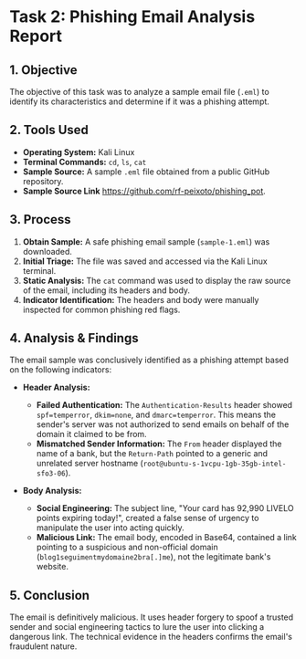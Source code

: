 # Task 2: Phishing Email Analysis Report

## 1. Objective
The objective of this task was to analyze a sample email file (`.eml`) to identify its characteristics and determine if it was a phishing attempt.

## 2. Tools Used
* **Operating System:** Kali Linux
* **Terminal Commands:** `cd`, `ls`, `cat`
* **Sample Source:** A sample `.eml` file obtained from a public GitHub repository.
* **Sample Source Link** https://github.com/rf-peixoto/phishing_pot.

## 3. Process
1.  **Obtain Sample:** A safe phishing email sample (`sample-1.eml`) was downloaded.
2.  **Initial Triage:** The file was saved and accessed via the Kali Linux terminal.
3.  **Static Analysis:** The `cat` command was used to display the raw source of the email, including its headers and body.
4.  **Indicator Identification:** The headers and body were manually inspected for common phishing red flags.

## 4. Analysis & Findings
The email sample was conclusively identified as a phishing attempt based on the following indicators:

* **Header Analysis:**
    * **Failed Authentication:** The `Authentication-Results` header showed `spf=temperror`, `dkim=none`, and `dmarc=temperror`. This means the sender's server was not authorized to send emails on behalf of the domain it claimed to be from.
    * **Mismatched Sender Information:** The `From` header displayed the name of a bank, but the `Return-Path` pointed to a generic and unrelated server hostname (`root@ubuntu-s-1vcpu-1gb-35gb-intel-sfo3-06`).

* **Body Analysis:**
    * **Social Engineering:** The subject line, "Your card has 92,990 LIVELO points expiring today!", created a false sense of urgency to manipulate the user into acting quickly.
    * **Malicious Link:** The email body, encoded in Base64, contained a link pointing to a suspicious and non-official domain (`blog1seguimentmydomaine2bra[.]me`), not the legitimate bank's website.

## 5. Conclusion
The email is definitively malicious. It uses header forgery to spoof a trusted sender and social engineering tactics to lure the user into clicking a dangerous link. The technical evidence in the headers confirms the email's fraudulent nature.
